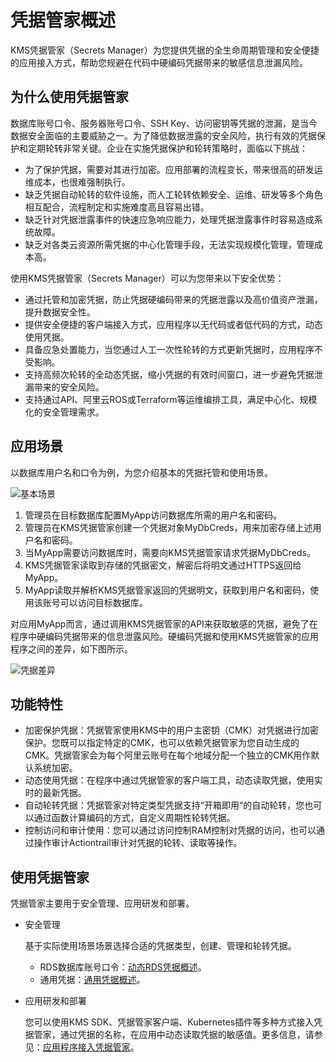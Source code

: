 # 凭据管家概述

KMS凭据管家（Secrets Manager）为您提供凭据的全生命周期管理和安全便捷的应用接入方式，帮助您规避在代码中硬编码凭据带来的敏感信息泄漏风险。

## 为什么使用凭据管家

数据库账号口令、服务器账号口令、SSH Key、访问密钥等凭据的泄漏，是当今数据安全面临的主要威胁之一。为了降低数据泄露的安全风险，执行有效的凭据保护和定期轮转非常关键。企业在实施凭据保护和轮转策略时，面临以下挑战：

-   为了保护凭据，需要对其进行加密。应用部署的流程变长，带来很高的研发运维成本，也很难强制执行。
-   缺乏凭据自动轮转的软件设施，而人工轮转依赖安全、运维、研发等多个角色相互配合，流程制定和实施难度高且容易出错。
-   缺乏针对凭据泄露事件的快速应急响应能力，处理凭据泄露事件时容易造成系统故障。
-   缺乏对各类云资源所需凭据的中心化管理手段，无法实现规模化管理，管理成本高。

使用KMS凭据管家（Secrets Manager）可以为您带来以下安全优势：

-   通过托管和加密凭据，防止凭据硬编码带来的凭据泄露以及高价值资产泄漏，提升数据安全性。
-   提供安全便捷的客户端接入方式，应用程序以无代码或者低代码的方式，动态使用凭据。
-   具备应急处置能力，当您通过人工一次性轮转的方式更新凭据时，应用程序不受影响。
-   支持高频次轮转的全动态凭据，缩小凭据的有效时间窗口，进一步避免凭据泄漏带来的安全风险。
-   支持通过API、阿里云ROS或Terraform等运维编排工具，满足中心化、规模化的安全管理需求。

## 应用场景

以数据库用户名和口令为例，为您介绍基本的凭据托管和使用场景。

![基本场景](https://static-aliyun-doc.oss-accelerate.aliyuncs.com/assets/img/zh-CN/2247656161/p254389.png)

1.  管理员在目标数据库配置MyApp访问数据库所需的用户名和密码。
2.  管理员在KMS凭据管家创建一个凭据对象MyDbCreds，用来加密存储上述用户名和密码。
3.  当MyApp需要访问数据库时，需要向KMS凭据管家请求凭据MyDbCreds。
4.  KMS凭据管家读取到存储的凭据密文，解密后将明文通过HTTPS返回给MyApp。
5.  MyApp读取并解析KMS凭据管家返回的凭据明文，获取到用户名和密码，使用该账号可以访问目标数据库。

对应用MyApp而言，通过调用KMS凭据管家的API来获取敏感的凭据，避免了在程序中硬编码凭据带来的信息泄露风险。硬编码凭据和使用KMS凭据管家的应用程序之间的差异，如下图所示。

![凭据差异](https://static-aliyun-doc.oss-accelerate.aliyuncs.com/assets/img/zh-CN/2247656161/p254398.png)

## 功能特性

-   加密保护凭据：凭据管家使用KMS中的用户主密钥（CMK）对凭据进行加密保护。您既可以指定特定的CMK，也可以依赖凭据管家为您自动生成的CMK。凭据管家会为每个阿里云账号在每个地域分配一个独立的CMK用作默认系统加密。
-   动态使用凭据：在程序中通过凭据管家的客户端工具，动态读取凭据，使用实时的最新凭据。
-   自动轮转凭据：凭据管家对特定类型凭据支持“开箱即用“的自动轮转，您也可以通过函数计算编码的方式，自定义周期性轮转凭据。
-   控制访问和审计使用：您可以通过访问控制RAM控制对凭据的访问，也可以通过操作审计Actiontrail审计对凭据的轮转、读取等操作。

## 使用凭据管家

凭据管家主要用于安全管理、应用研发和部署。

-   安全管理

    基于实际使用场景场景选择合适的凭据类型，创建、管理和轮转凭据。

    -   RDS数据库账号口令：[动态RDS凭据概述](/intl.zh-CN/凭据管家/动态RDS凭据/动态RDS凭据概述.md)。
    -   通用凭据：[通用凭据概述](/intl.zh-CN/凭据管家/通用凭据/凭据的对象模型.md)。
-   应用研发和部署

    您可以使用KMS SDK、凭据管家客户端、Kubernetes插件等多种方式接入凭据管家，通过凭据的名称，在应用中动态读取凭据的敏感值。更多信息，请参见：[应用程序接入凭据管家](/intl.zh-CN/凭据管家/应用程序接入凭据管家.md)。


